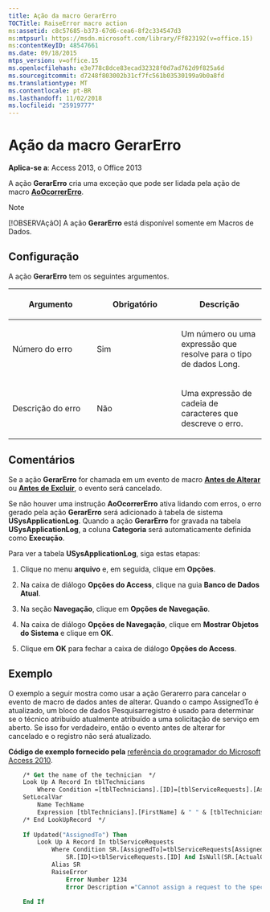 ```yaml
---
title: Ação da macro GerarErro
TOCTitle: RaiseError macro action
ms:assetid: c8c57685-b373-67d6-cea6-8f2c334547d3
ms:mtpsurl: https://msdn.microsoft.com/library/Ff823192(v=office.15)
ms:contentKeyID: 48547661
ms.date: 09/18/2015
mtps_version: v=office.15
ms.openlocfilehash: e3e778c8dce83ecad32328f0d7ad762d9f825a6d
ms.sourcegitcommit: d7248f803002b31cf7fc561b03530199a9b0a8fd
ms.translationtype: MT
ms.contentlocale: pt-BR
ms.lasthandoff: 11/02/2018
ms.locfileid: "25919777"
---
```

# <a name="raiseerror-macro-action"></a>Ação da macro GerarErro

**Aplica-se a**: Access 2013, o Office 2013 

A ação **GerarErro** cria uma exceção que pode ser lidada pela ação de macro **[AoOcorrerErro](onerror-macro-action.md)**.

> [!NOTE]
> [!OBSERVAçãO] A ação **GerarErro** está disponível somente em Macros de Dados.

## <a name="setting"></a>Configuração

A ação **GerarErro** tem os seguintes argumentos.

<table>
<colgroup>
<col style="width: 33%" />
<col style="width: 33%" />
<col style="width: 33%" />
</colgroup>
<thead>
<tr class="header">
<th><p>Argumento</p></th>
<th><p>Obrigatório</p></th>
<th><p>Descrição</p></th>
</tr>
</thead>
<tbody>
<tr class="odd">
<td><p>Número do erro</p></td>
<td><p>Sim</p></td>
<td><p>Um número ou uma expressão que resolve para o tipo de dados Long.</p></td>
</tr>
<tr class="even">
<td><p>Descrição do erro</p></td>
<td><p>Não</p></td>
<td><p>Uma expressão de cadeia de caracteres que descreve o erro.</p></td>
</tr>
</tbody>
</table>


## <a name="remarks"></a>Comentários

Se a ação **GerarErro** for chamada em um evento de macro **[Antes de Alterar](before-change-macro-event.md)** ou **[Antes de Excluir](before-delete-macro-event.md)**, o evento será cancelado.

Se não houver uma instrução **AoOcorrerErro** ativa lidando com erros, o erro gerado pela ação **GerarErro** será adicionado à tabela de sistema **USysApplicationLog**. Quando a ação **GerarErro** for gravada na tabela **USysApplicationLog**, a coluna **Categoria** será automaticamente definida como **Execução**.

Para ver a tabela **USysApplicationLog**, siga estas etapas:

1.  Clique no menu **arquivo** e, em seguida, clique em **Opções**.

2.  Na caixa de diálogo **Opções do Access**, clique na guia **Banco de Dados Atual**.

3.  Na seção **Navegação**, clique em **Opções de Navegação**.

4.  Na caixa de diálogo **Opções de Navegação**, clique em **Mostrar Objetos do Sistema** e clique em **OK**.

5.  Clique em **OK** para fechar a caixa de diálogo **Opções do Access**.

## <a name="example"></a>Exemplo

O exemplo a seguir mostra como usar a ação Gerarerro para cancelar o evento de macro de dados antes de alterar. Quando o campo AssignedTo é atualizado, um bloco de dados Pesquisarregistro é usado para determinar se o técnico atribuído atualmente atribuído a uma solicitação de serviço em aberto. Se isso for verdadeiro, então o evento antes de alterar for cancelado e o registro não será atualizado.

**Código de exemplo fornecido pela** [referência do programador do Microsoft Access 2010](https://www.amazon.com/Microsoft-Access-2010-Programmers-Reference/dp/8126528125).

```vb
    /* Get the name of the technician  */
    Look Up A Record In tblTechnicians
        Where Condition =[tblTechnicians].[ID]=[tblServiceRequests].[AssignedTo]
    SetLocalVar
        Name TechName
        Expression [tblTechnicians].[FirstName] & " " & [tblTechnicians].[LastName]
    /* End LookUpRecord  */
    
    If Updated("AssignedTo") Then
        Look Up A Record In tblServiceRequests
            Where Condition SR.[AssignedTo]=tblServiceRequests[AssignedTo] And 
                SR.[ID]<>tblServiceRequests.[ID] And IsNull(SR.[ActualCompletionDate])
            Alias SR
            RaiseError
                Error Number 1234
                Error Description ="Cannot assign a request to the specified technician: " & [TechName]
    
    End If
```
